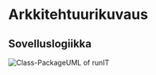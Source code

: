 # Arkkitehtuurikuvaus


## Sovelluslogiikka
![Class-PackageUML of runIT](https://github.com/hajame/otm-harjoitustyo/blob/master/dokumentaatio/runITclasspackage.jpg)
